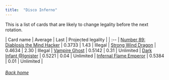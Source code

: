 ```yaml
---
title:  "Disco Inferno"
---
```


This is a list of cards that are likely to change legality before the next rotation.

| Card name | Average | Last | Projected legality |
| :-- |
[Number 89: Diablosis the Mind Hacker](https://db.ygoprodeck.com/card/?search=Number%2089:%20Diablosis%20the%20Mind%20Hacker) | 0.3733 | 1.43 | Illegal |
[Strong Wind Dragon](https://db.ygoprodeck.com/card/?search=Strong%20Wind%20Dragon) | 0.4634 | 2.30 | Illegal |
[Vampire Ghost](https://db.ygoprodeck.com/card/?search=Vampire%20Ghost) | 0.5142 | 0.31 | Unlimited |
[Dark Infant @Ignister](https://db.ygoprodeck.com/card/?search=Dark%20Infant%20@Ignister) | 0.5221 | 0.04 | Unlimited |
[Infernal Flame Emperor](https://db.ygoprodeck.com/card/?search=Infernal%20Flame%20Emperor) | 0.5384 | 0.01 | Unlimited |

###### [Back home](index)